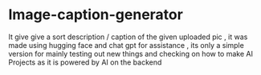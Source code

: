# Image-caption-generator
It give give a sort description / caption of the given uploaded pic , it was made using hugging face and chat gpt for assistance , its only a simple version for mainly testing out new things and checking on how to make AI Projects as it is powered by AI on the backend 
